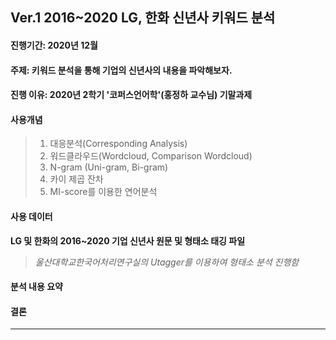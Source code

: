 ## Ver.1 2016~2020 LG, 한화 신년사 키워드 분석

#### 진행기간: 2020년 12월

#### 주제: 키워드 분석을 통해 기업의 신년사의 내용을 파악해보자.

#### 진행 이유: 2020년 2학기 '코퍼스언어학'(홍정하 교수님) 기말과제

#### 사용개념
> 1. 대응분석(Corresponding Analysis)
> 2. 워드클라우드(Wordcloud, Comparison Wordcloud)
> 3. N-gram (Uni-gram, Bi-gram)
> 4. 카이 제곱 잔차
> 5. MI-score를 이용한 연어분석

#### 사용 데이터
**LG 및 한화의 2016~2020 기업 신년사 원문 및 형태소 태깅 파일**

> *울산대학교한국어처리연구실의 Utagger를 이용하여 형태소 분석 진행함*

#### 분석 내용 요약


#### 결론


***



